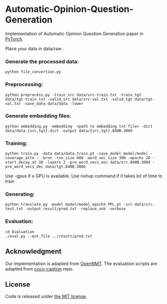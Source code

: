 # Automatic-Opinion-Question-Generation

Implementation of Automatic Opinion Question Generation paper in [PyTorch](https://github.com/pytorch/pytorch).

Place your data in data/raw .

### Generate the processed data:
```
python file_convertion.py
```

### Preprocessing:
```
python preprocess.py -train_src data/src-train.txt -train_tgt data/tgt-train.txt -valid_src data/src-val.txt -valid_tgt data/tgt-val.txt -save_data data/data -lower
```

### Generate embedding files:
```
python embedding.py -embedding  <path to embedding txt file> -dict data/data.{src,tgt}.dict -output data/{src,tgt}.840B.300d
```

### Training:
```
python train.py -data data/data.train.pt -save_model model/model -coverage_attn - -brnn -rnn_size 600 -word_vec_size 300 -epochs 20 -start_decay_at 10 -layers 2 -pre_word_vecs_enc data/src.840B.300d -pre_word_vecs_dec data/tgt.840B.300d
```
Use -gpus if a GPU is available.
Use nohup command if it takes lot of time to train

### Generating:
```
python translate.py -model model/model_epochX_PPL.pt -src data/src-test.txt -output result/pred.txt -replace_unk -verbose
```

### Evaluation: 
```
cd Evaluation
./eval.py --out_file ../result/pred.txt 
```

## Acknowledgment

Our implementation is adapted from [OpenNMT](http://opennmt.net). The evaluation scripts are adapted from [coco-caption](https://github.com/tylin/coco-caption) repo.

## License

Code is released under [the MIT license](http://opensource.org/licenses/MIT).
